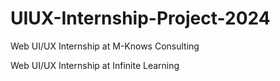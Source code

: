 # UIUX-Internship-Project-2024
Web UI/UX Internship at M-Knows Consulting

Web UI/UX Internship at Infinite Learning 

